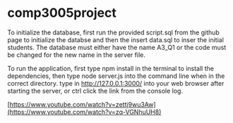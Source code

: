 # comp3005project

To initialize the database, first run the provided script.sql from the github page to initialize the databse and then the insert data.sql to inser the initial students. The database must either have the name A3_Q1 or the code must be changed for the new name in the server file.

To run the application, first type npm install in the terminal to install the dependencies, then type node server.js into the command line when in the correct directory. type in http://127.0.0.1:3000/ into your web browser after starting the server, or ctrl click the link from the console log.

[https://www.youtube.com/watch?v=zettj9wu3Aw](https://www.youtube.com/watch?v=zq-VGNhuUH8)
